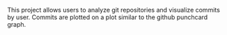 This project allows users to analyze git repositories and visualize commits by user. Commits are plotted on a plot similar to the github punchcard graph.
